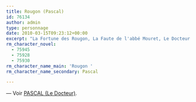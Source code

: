```yaml
---
title: Rougon (Pascal)
id: 76134
author: admin
type: personnage
date: 2010-03-15T09:23:12+00:00
excerpt: "La Fortune des Rougon, La Faute de l'abbé Mouret, Le Docteur Pascal"
rm_character_novel:
  - 75945
  - 75928
  - 75930
rm_character_name_main: 'Rougon '
rm_character_name_secondary: Pascal

---
```

— Voir <a href="#/personnage/pascal-le-docteur/" target="_self">PASCAL (Le Docteur)</a>.